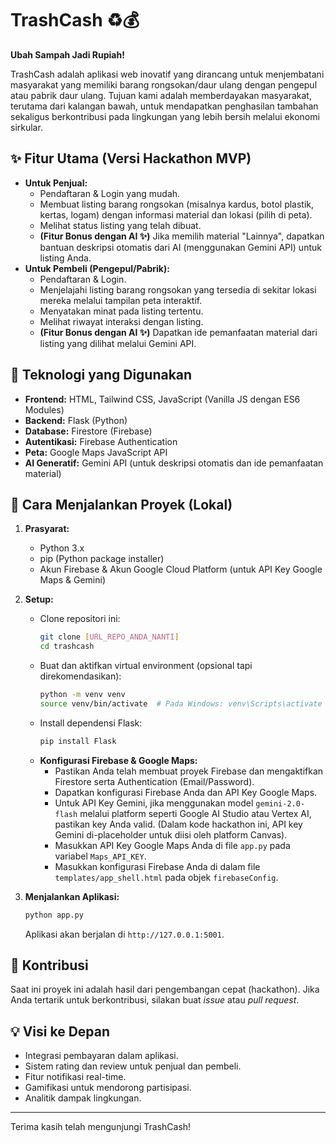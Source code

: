 # TrashCash ♻️💰

**Ubah Sampah Jadi Rupiah!**

TrashCash adalah aplikasi web inovatif yang dirancang untuk menjembatani masyarakat yang memiliki barang rongsokan/daur ulang dengan pengepul atau pabrik daur ulang. Tujuan kami adalah memberdayakan masyarakat, terutama dari kalangan bawah, untuk mendapatkan penghasilan tambahan sekaligus berkontribusi pada lingkungan yang lebih bersih melalui ekonomi sirkular.

## ✨ Fitur Utama (Versi Hackathon MVP)

* **Untuk Penjual:**
    * Pendaftaran & Login yang mudah.
    * Membuat listing barang rongsokan (misalnya kardus, botol plastik, kertas, logam) dengan informasi material dan lokasi (pilih di peta).
    * Melihat status listing yang telah dibuat.
    * **(Fitur Bonus dengan AI ✨)** Jika memilih material "Lainnya", dapatkan bantuan deskripsi otomatis dari AI (menggunakan Gemini API) untuk listing Anda.
* **Untuk Pembeli (Pengepul/Pabrik):**
    * Pendaftaran & Login.
    * Menjelajahi listing barang rongsokan yang tersedia di sekitar lokasi mereka melalui tampilan peta interaktif.
    * Menyatakan minat pada listing tertentu.
    * Melihat riwayat interaksi dengan listing.
    * **(Fitur Bonus dengan AI ✨)** Dapatkan ide pemanfaatan material dari listing yang dilihat melalui Gemini API.

## 🚀 Teknologi yang Digunakan

* **Frontend:** HTML, Tailwind CSS, JavaScript (Vanilla JS dengan ES6 Modules)
* **Backend:** Flask (Python)
* **Database:** Firestore (Firebase)
* **Autentikasi:** Firebase Authentication
* **Peta:** Google Maps JavaScript API
* **AI Generatif:** Gemini API (untuk deskripsi otomatis dan ide pemanfaatan material)

## 🔧 Cara Menjalankan Proyek (Lokal)

1.  **Prasyarat:**
    * Python 3.x
    * pip (Python package installer)
    * Akun Firebase & Akun Google Cloud Platform (untuk API Key Google Maps & Gemini)

2.  **Setup:**
    * Clone repositori ini:
        ```bash
        git clone [URL_REPO_ANDA_NANTI]
        cd trashcash 
        ```
    * Buat dan aktifkan virtual environment (opsional tapi direkomendasikan):
        ```bash
        python -m venv venv
        source venv/bin/activate  # Pada Windows: venv\Scripts\activate
        ```
    * Install dependensi Flask:
        ```bash
        pip install Flask
        ```
    * **Konfigurasi Firebase & Google Maps:**
        * Pastikan Anda telah membuat proyek Firebase dan mengaktifkan Firestore serta Authentication (Email/Password).
        * Dapatkan konfigurasi Firebase Anda dan API Key Google Maps.
        * Untuk API Key Gemini, jika menggunakan model `gemini-2.0-flash` melalui platform seperti Google AI Studio atau Vertex AI, pastikan key Anda valid. (Dalam kode hackathon ini, API key Gemini di-placeholder untuk diisi oleh platform Canvas).
        * Masukkan API Key Google Maps Anda di file `app.py` pada variabel `Maps_API_KEY`.
        * Masukkan konfigurasi Firebase Anda di dalam file `templates/app_shell.html` pada objek `firebaseConfig`.

3.  **Menjalankan Aplikasi:**
    ```bash
    python app.py
    ```
    Aplikasi akan berjalan di `http://127.0.0.1:5001`.

## 🤝 Kontribusi

Saat ini proyek ini adalah hasil dari pengembangan cepat (hackathon). Jika Anda tertarik untuk berkontribusi, silakan buat *issue* atau *pull request*.

## 💡 Visi ke Depan

* Integrasi pembayaran dalam aplikasi.
* Sistem rating dan review untuk penjual dan pembeli.
* Fitur notifikasi real-time.
* Gamifikasi untuk mendorong partisipasi.
* Analitik dampak lingkungan.

---

Terima kasih telah mengunjungi TrashCash!
